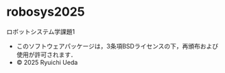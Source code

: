 # robosys2025
ロボットシステム学課題1






- このソフトウェアパッケージは，3条項BSDライセンスの下，再頒布および使用が許可されます．
- © 2025 Ryuichi Ueda

